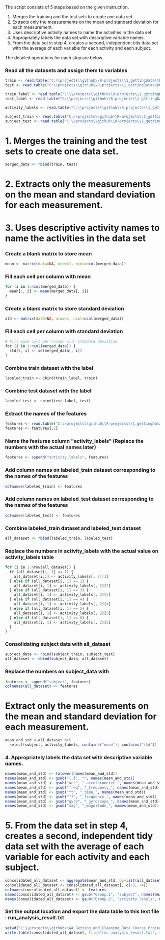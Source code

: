 The script consists of 5 steps based on the given instruction.

1. Merges the training and the test sets to create one data set.
2. Extracts only the measurements on the mean and standard deviation for each measurement. 
3. Uses descriptive activity names to name the activities in the data set
4. Appropriately labels the data set with descriptive variable names. 
5. From the data set in step 4, creates a second, independent tidy data set with the average of each variable for each activity and each subject.

The detailed operations for each step are below. 


### Read all the datasets and assign them to variables
```R
train <- read.table("C:\\projects\\github\\R-projects\\1_gettingData\\UCI HAR Dataset\\train\\X_train.txt")
test <- read.table("C:\\projects\\github\\R-projects\\1_gettingData\\UCI HAR Dataset\\test\\X_test.txt")

train_label <- read.table("C:\\projects\\github\\R-projects\\1_gettingData\\UCI HAR Dataset\\train\\y_train.txt")
test_label <- read.table("C:\\projects\\github\\R-projects\\1_gettingData\\UCI HAR Dataset\\test\\y_test.txt")

activity_labels <- read.table("C:\\projects\\github\\R-projects\\1_gettingData\\UCI HAR Dataset\\activity_labels.txt")

subject_train <- read.table("C:\\projects\\github\\R-projects\\1_gettingData\\UCI HAR Dataset\\train\\subject_train.txt")
subject_test <- read.table("C:\\projects\\github\\R-projects\\1_gettingData\\UCI HAR Dataset\\test\\subject_test.txt")
```

# 1. Merges the training and the test sets to create one data set.
```R
merged_data <- rbind(train, test)
```

# 2. Extracts only the measurements on the mean and standard deviation for each measurement. 
# 3. Uses descriptive activity names to name the activities in the data set

### Create a blank matrix to store mean
```R
mean <- matrix(data=NA, nrow=1, ncol=ncol(merged_data))
```

### Fill each cell per column with mean
```R
for (i in 1:ncol(merged_data)) {
  mean[1, i] <- mean(merged_data[, i])
}
```

### Create a blank matrix to store standard deviation
```R
std <- matrix(data=NA, nrow=1, ncol=ncol(merged_data))
```

### Fill each cell per column with standard deviation
```R
# Fill each cell per column with standard deviation
for (i in 1:ncol(merged_data)) {
  std[1, i] <- sd(merged_data[, i])
}
```

### Combine train dataset with the label
```R
labeled_train <- cbind(train_label, train)
```

### Combine test dataset with the label
```R
labeled_test <- cbind(test_label, test)
```

### Extract the names of the features
```R
features <- read.table("C:\\projects\\github\\R-projects\\1_gettingData\\UCI HAR Dataset\\features.txt")
features <- features[,2]
```

### Name the features column "activity_labels" (Replace the numbers with the actual names later)
```R
features <- append("activity_labels", features)
```

### Add column names on labeled_train dataset corresponding to the names of the features
```R
colnames(labeled_train) <- features
```

### Add column names on labeled_test dataset corresponding to the names of the features
```R
colnames(labeled_test) <- features
```

### Combine labeled_train dataset and labeled_test dataset
```R
all_dataset <- rbind(labeled_train, labeled_test)
```

### Replace the numbers in activity_labels with the actual value on activity_labels table
```R
for (i in 1:nrow(all_dataset)) {
  if (all_dataset[i, 1] == 1) {
    all_dataset[i,1] <- activity_labels[, 2][1]
  } else if (all_dataset[i, 1] == 2) {
    all_dataset[i, 1] <- activity_labels[, 2][2]
  } else if (all_dataset[i, 1] == 3) {
    all_dataset[i, 1] <- activity_labels[, 2][3]
  } else if (all_dataset[i, 1] == 4) {
    all_dataset[i, 1] <- activity_labels[, 2][4]
  } else if (all_dataset[i, 1] == 5) {
    all_dataset[i, 1] <- activity_labels[, 2][5]
  } else if (all_dataset[i, 1] == 6) {
    all_dataset[i, 1] <- activity_labels[, 2][6]
  }
}
```

### Consolidating subject data with all_dataset
```R
subject_data <- rbind(subject_train, subject_test)
all_dataset <- cbind(subject_data, all_dataset)
```

### Replace the numbers on subject_data with 
```R
features <- append("subject", features)
colnames(all_dataset) <- features
```

#  Extract only the measurements on the mean and standard deviation for each measurement. 
```R
mean_and_std <-all_dataset %>%
  select(subject, activity_labels, contains("mean"), contains("std"))
```

### 4. Appropriately labels the data set with descriptive variable names. 
```R
names(mean_and_std) <- tolower(names(mean_and_std))
names(mean_and_std) <- gsub("[.]", "", names(mean_and_std))
names(mean_and_std) <- gsub("acc", "_accelerometer_", names(mean_and_std))
names(mean_and_std) <- gsub("freq", "_frequency_", names(mean_and_std))
names(mean_and_std) <- gsub("^t", "_time_", names(mean_and_std))
names(mean_and_std) <- gsub("^f", "_frequency_", names(mean_and_std))
names(mean_and_std) <- gsub("gyro", "_gyroscope_", names(mean_and_std))
names(mean_and_std) <- gsub("mag", "_magnitude_", names(mean_and_std))
```

# 5. From the data set in step 4, creates a second, independent tidy data set with the average of each variable for each activity and each subject.
```R
consolidated_all_dataset <- aggregate(mean_and_std, by=list(all_dataset[, 1], all_dataset[, 2]), FUN=mean, na.rm=TRUE)
consolidated_all_dataset <- consolidated_all_dataset[, c(-3, -4)]
colnames(consolidated_all_dataset) <- features
names(consolidated_all_dataset) <- gsub("Group.1", "subject", names(mean_and_std))
names(consolidated_all_dataset) <- gsub("Group.2", "activity_labels", names(mean_and_std))
```

### Set the output location and export the data table to this text file : run_analysis_result.txt
```R
setwd("C:\\projects\\github\\W4_Getting_and_Cleaning_Data_Course_Project")
write.table(consolidated_all_dataset, file="run_analysis_result.txt", row.name=FALSE)
```
